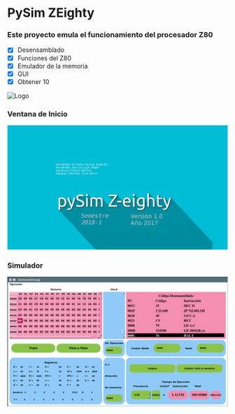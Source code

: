# PySim ZEighty


### Este proyecto emula el funcionamiento del procesador Z80

- [x] Desensamblado
- [x] Funciones del Z80
- [x] Emulador de la memoria
- [x] GUI
- [x] Obtener 10

![Logo](https://octodex.github.com/images/privateinvestocat.jpg)

### Ventana de Inicio
![Ventana de Inicio](Z80.png)

### Simulador
![Ventana Simulador](imagenes/Simulador.png)
